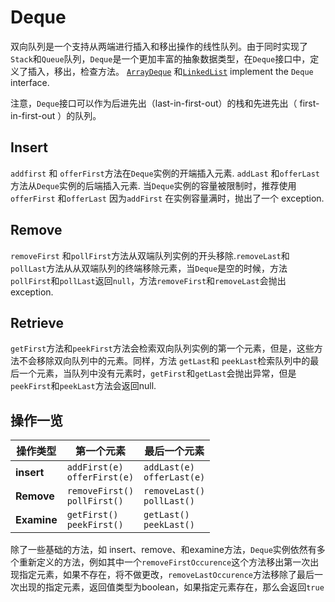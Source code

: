 # Deque

双向队列是一个支持从两端进行插入和移出操作的线性队列。由于同时实现了`Stack`和`Queue`队列，`Deque`是一个更加丰富的抽象数据类型，在`Deque`接口中，定义了插入，移出，检查方法。 [`ArrayDeque`](https://docs.oracle.com/javase/8/docs/api/java/util/ArrayDeque.html) 和[`LinkedList`](https://docs.oracle.com/javase/8/docs/api/java/util/LinkedList.html) implement the `Deque` interface.

注意，`Deque`接口可以作为后进先出（last-in-first-out）的栈和先进先出（ first-in-first-out ）的队列。

## Insert

 `addfirst` 和 `offerFirst`方法在`Deque`实例的开端插入元素.  `addLast` 和`offerLast` 方法从`Deque`实例的后端插入元素. 当`Deque`实例的容量被限制时，推荐使用 `offerFirst` 和`offerLast` 因为`addFirst` 在实例容量满时，抛出了一个 exception.

## Remove

 `removeFirst` 和`pollFirst`方法从双端队列实例的开头移除.`removeLast`和`pollLast`方法从从双端队列的终端移除元素，当`Deque`是空的时候，方法`pollFirst`和`pollLast`返回`null`，方法`removeFirst`和`removeLast`会抛出exception.

## Retrieve

`getFirst`方法和`peekFirst`方法会检索双向队列实例的第一个元素，但是，这些方法不会移除双向队列中的元素。同样，方法	`getLast`和	`peekLast`检索队列中的最后一个元素，当队列中没有元素时，`getFirst`和`getLast`会抛出异常，但是`peekFirst`和`peekLast`方法会返回null.

## 操作一览



| 操作类型    | 第一个元素                        | 最后一个元素                    |
| ----------- | --------------------------------- | ------------------------------- |
| **insert**  | `addFirst(e)`<br/>`offerFirst(e)` | `addLast(e)`<br/>`offerLast(e)` |
| **Remove**  | `removeFirst()`<br/>`pollFirst()` | `removeLast()`<br/>`pollLast()` |
| **Examine** | `getFirst()`<br/>`peekFirst()`    | `getLast()`<br/>`peekLast()`    |

除了一些基础的方法，如 insert、remove、和examine方法，`Deque`实例依然有多个重新定义的方法，例如其中一个`removeFirstOccurence`这个方法移出第一次出现指定元素，如果不存在，将不做更改，`removeLastOccurence`方法移除了最后一次出现的指定元素，返回值类型为boolean，如果指定元素存在，那么会返回`true`